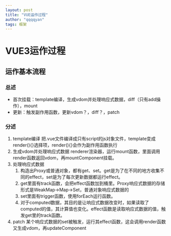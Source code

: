```yaml
---
layout: post
title: "VUE运作过程"
author: "qqqqyan"
tags: 框架
---
```


# VUE3运作过程

## 运作基本流程

### 总述
* 首次挂载：template编译，生成vdom并处理响应式数据，diff（只有add操作），mount
* 更新：触发副作用函数，更新vdom？，diff？，patch
  
### 分述
1. template编译
   把.vue文件编译成只有script的js对象文件，template变成render(){}选择项，render(){}会作为副作用函数执行
2. 生成vdom并处理响应式数据
   renderer渲染器，运行mount函数，里面调用render函数返回vdom，再mountComponent挂载。
3. 处理响应式数据
   1. 构造出Proxy或普通对象，都有get、set。get是为了在不同的地方收集不同的effect，set是为了每次更新数据都运行effect。
   2. get里面有track函数，会把effect函数加到桶里。Proxy响应式数据的存储形式是WeakMap->Map->Set，普通对象响应式数据的
   3. set里面有trigger函数，使用forEach运行函数。
   4. 对于computed数据，其目的是让响应式数据改变时，如果读取了computed的值，其计算值也变化。effect函数是读取响应式数据的值，触发get里的track函数。
4. patch
   某个响应式数据的set被触发，运行其effect函数，这会调用render函数又生成vdom，再updateComponent
   